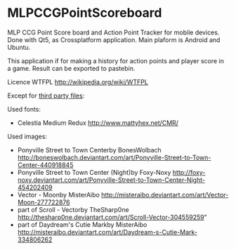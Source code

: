 MLPCCGPointScoreboard
=====================

MLP CCG Point Score board and Action Point Tracker for mobile devices.
Done with Qt5, as Crossplatform application. 
Main plaform is Android and Ubuntu.

This application if for making a history for action points and player score in a game.
Result can be exported to pastebin.

Licence 
WTFPL http://wikipedia.org/wiki/WTFPL

Except for [third party files](https://github.com/ArpegiusWhooves/MLPCCGPointScoreboard/blob/master/qml/MLPCCGPointScoreboard/thirdpartyinfo.json):

Used fonts:
- Celestia Medium Redux http://www.mattyhex.net/CMR/

Used images:
- Ponyville Street to Town Centerby BonesWolbach http://boneswolbach.deviantart.com/art/Ponyville-Street-to-Town-Center-440918845
- Ponyville Street to Town Center (Night)by Foxy-Noxy http://foxy-noxy.deviantart.com/art/Ponyville-Street-to-Town-Center-Night-454202409
- Vector - Moonby MisterAibo http://misteraibo.deviantart.com/art/Vector-Moon-277722876
- part of Scroll - Vectorby TheSharp0ne http://thesharp0ne.deviantart.com/art/Scroll-Vector-304559259"
- part of Daydream's Cutie Markby MisterAibo http://misteraibo.deviantart.com/art/Daydream-s-Cutie-Mark-334806262
